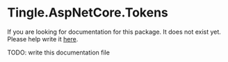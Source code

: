 # Tingle.AspNetCore.Tokens

If you are looking for documentation for this package. It does not exist yet. Please help write it [here](https://github.com/tinglesoftware/dotnet-extensions/blob/main/src/Tingle.AspNetCore.Tokens/README.md).

TODO: write this documentation file
